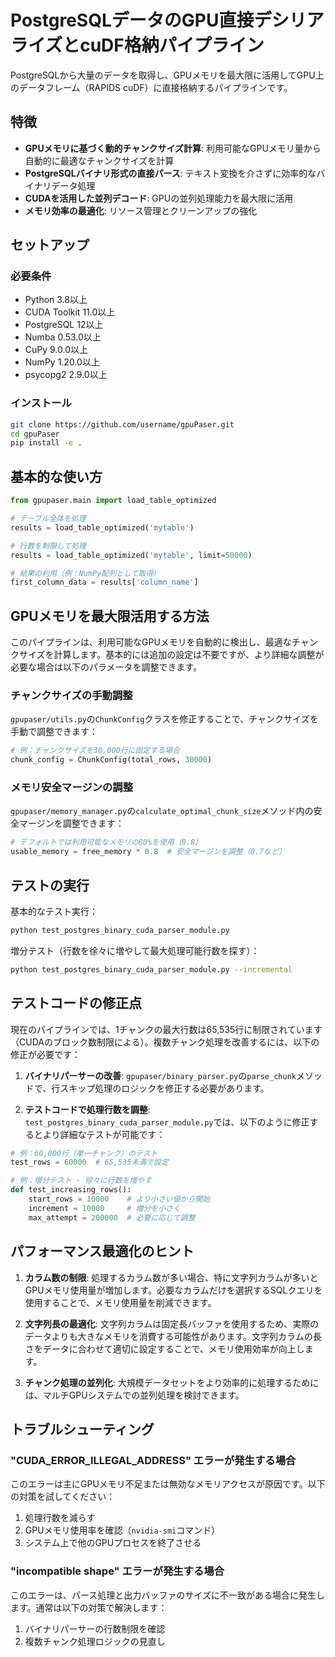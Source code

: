 # PostgreSQLデータのGPU直接デシリアライズとcuDF格納パイプライン

PostgreSQLから大量のデータを取得し、GPUメモリを最大限に活用してGPU上のデータフレーム（RAPIDS cuDF）に直接格納するパイプラインです。

## 特徴

- **GPUメモリに基づく動的チャンクサイズ計算**: 利用可能なGPUメモリ量から自動的に最適なチャンクサイズを計算
- **PostgreSQLバイナリ形式の直接パース**: テキスト変換を介さずに効率的なバイナリデータ処理
- **CUDAを活用した並列デコード**: GPUの並列処理能力を最大限に活用
- **メモリ効率の最適化**: リソース管理とクリーンアップの強化

## セットアップ

### 必要条件

- Python 3.8以上
- CUDA Toolkit 11.0以上
- PostgreSQL 12以上
- Numba 0.53.0以上
- CuPy 9.0.0以上
- NumPy 1.20.0以上
- psycopg2 2.9.0以上

### インストール

```bash
git clone https://github.com/username/gpuPaser.git
cd gpuPaser
pip install -e .
```

## 基本的な使い方

```python
from gpupaser.main import load_table_optimized

# テーブル全体を処理
results = load_table_optimized('mytable')

# 行数を制限して処理
results = load_table_optimized('mytable', limit=50000)

# 結果の利用（例：NumPy配列として取得）
first_column_data = results['column_name']
```

## GPUメモリを最大限活用する方法

このパイプラインは、利用可能なGPUメモリを自動的に検出し、最適なチャンクサイズを計算します。基本的には追加の設定は不要ですが、より詳細な調整が必要な場合は以下のパラメータを調整できます。

### チャンクサイズの手動調整

`gpupaser/utils.py`の`ChunkConfig`クラスを修正することで、チャンクサイズを手動で調整できます：

```python
# 例：チャンクサイズを30,000行に固定する場合
chunk_config = ChunkConfig(total_rows, 30000)
```

### メモリ安全マージンの調整

`gpupaser/memory_manager.py`の`calculate_optimal_chunk_size`メソッド内の安全マージンを調整できます：

```python
# デフォルトでは利用可能なメモリの80%を使用（0.8）
usable_memory = free_memory * 0.8  # 安全マージンを調整（0.7など）
```

## テストの実行

基本的なテスト実行：

```bash
python test_postgres_binary_cuda_parser_module.py
```

増分テスト（行数を徐々に増やして最大処理可能行数を探す）：

```bash
python test_postgres_binary_cuda_parser_module.py --incremental
```

## テストコードの修正点

現在のパイプラインでは、1チャンクの最大行数は65,535行に制限されています（CUDAのブロック数制限による）。複数チャンク処理を改善するには、以下の修正が必要です：

1. **バイナリパーサーの改善**: 
   `gpupaser/binary_parser.py`の`parse_chunk`メソッドで、行スキップ処理のロジックを修正する必要があります。

2. **テストコードで処理行数を調整**:
   `test_postgres_binary_cuda_parser_module.py`では、以下のように修正するとより詳細なテストが可能です：

```python
# 例：60,000行（単一チャンク）のテスト
test_rows = 60000  # 65,535未満で設定

# 例：増分テスト - 徐々に行数を増やす
def test_increasing_rows():
    start_rows = 10000    # より小さい値から開始
    increment = 10000     # 増分を小さく
    max_attempt = 200000  # 必要に応じて調整
```

## パフォーマンス最適化のヒント

1. **カラム数の制限**: 処理するカラム数が多い場合、特に文字列カラムが多いとGPUメモリ使用量が増加します。必要なカラムだけを選択するSQLクエリを使用することで、メモリ使用量を削減できます。

2. **文字列長の最適化**: 文字列カラムは固定長バッファを使用するため、実際のデータよりも大きなメモリを消費する可能性があります。文字列カラムの長さをデータに合わせて適切に設定することで、メモリ使用効率が向上します。

3. **チャンク処理の並列化**: 大規模データセットをより効率的に処理するためには、マルチGPUシステムでの並列処理を検討できます。

## トラブルシューティング

### "CUDA_ERROR_ILLEGAL_ADDRESS" エラーが発生する場合

このエラーは主にGPUメモリ不足または無効なメモリアクセスが原因です。以下の対策を試してください：

1. 処理行数を減らす
2. GPUメモリ使用率を確認（`nvidia-smi`コマンド）
3. システム上で他のGPUプロセスを終了させる

### "incompatible shape" エラーが発生する場合

このエラーは、パース処理と出力バッファのサイズに不一致がある場合に発生します。通常は以下の対策で解決します：

1. バイナリパーサーの行数制限を確認
2. 複数チャンク処理ロジックの見直し
